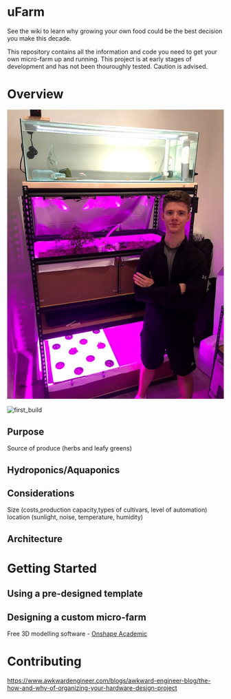 # uFarm
See the wiki to learn why growing your own food could be the best decision you make this decade.

This repository contains all the information and code you need to get your own micro-farm up and running. This project is at early stages of development and has not been thouroughly tested. Caution is advised.

# Overview
![first_build](https://github.com/garrettdowd/ufarm/blob/master/examples/aquaponics.jpg "First Example Build")

![first_build](https://github.com/garrettdowd/ufarm/examples/blob/master/examples/growth.jpg "Basil Growth")

## Purpose
Source of produce (herbs and leafy greens)

## Hydroponics/Aquaponics

## Considerations
Size (costs,production capacity,types of cultivars, level of automation)
location (sunlight, noise, temperature, humidity)

## Architecture


# Getting Started

## Using a pre-designed template

## Designing a custom micro-farm

Free 3D modelling software - [Onshape Academic](https://www.onshape.com/products/education)

# Contributing

https://www.awkwardengineer.com/blogs/awkward-engineer-blog/the-how-and-why-of-organizing-your-hardware-design-project